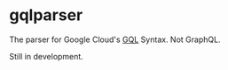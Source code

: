 # gqlparser

The parser for Google Cloud's [GQL](https://cloud.google.com/datastore/docs/reference/gql_reference) Syntax. Not GraphQL.

Still in development.